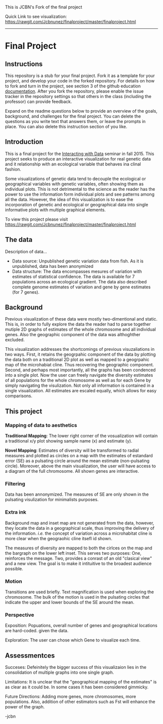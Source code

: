 This is JCBN's Fork of the final project

Quick Link to see visualization: https://rawgit.com/Jcbnunez/finalproject/master/finalproject.html

_____________

# Final Project

## Instructions

This repository is a stub for your final project. Fork it as a template for your project, and develop your code in the forked repository. For details on how to fork and turn in the project, see section 3 of the github education  [documentation](https://education.github.com/guide/forks). After you fork the repository, please enable the issue tracker in the repository settings so that others in the class (including the professor) can provide feedback.

Expand on the readme questions below to provide an overview of the goals, background, and challenges for the final project. You can delete the questions as you write text that answers them, or leave the prompts in place. You can also delete this instruction section of you like.

## Introduction

This is a final project for the [Interacting with Data](https://github.com/Brown-BIOL2430-S04-Fall2015/syllabus) seminar in fall 2015. This project seeks to produce an interactive visualization for real genetic data and it relationship with an ecological variable that behaves ina  clinal fashion. 

Some visualizations of genetic data tend to decouple the ecological or geographical variables with genetic variables, often showing them as individual plots. This is not detrimental to the science as the reader has the power to use the information form individual plots and see patterns among all the data. However, the idea of this visualization is to ease the incorporation of genetic and ecological or geographical data into single informative plots with multiple graphical elements.    

To view this project please visit https://rawgit.com/Jcbnunez/finalproject/master/finalproject.html

## The data

Description of data...

- Data source: Unpublished genetic variation data from fish. As it is unpublished, data has been anonymized  
- Data structure: The data encompasses mesures of variation with estimates of statistical confidence. The data is available for 7 populations across an ecological gradient. The data also described complete genome estimates of variation and gene by gene estimates (for 7 genes).   

## Background

Previous visualization of these data were mostly two-dimentional and static. This is, in order to fully explore the data the reader had to parse together mutiple 2D graphs of estimates of the whole chromosome and all individual genes. Also the geographic component of the data was althoghther excluded. 

This visualization addresses the shortcomings of previous visuzaliations in two ways. First, it retains the geogrpahic component of the data by plotting the data both on a traditional 2D plot as well as mapped to a geogrpahic map of the microhabiat cline. Thus recovering the geographic component. Second, and perhaps most importantly, all the graphs has been condenced into a single plot. Now the user can freely navigate the diversity estimates of all populations for the whole chromosome as well as for each Gene by simply navigating the visulization. Not only all information is contained in a single visualization. All estimates are escaled equally, which allows for easy comparisons. 

## This project

### Mapping of data to aesthetics

**Traditional Mapping**: The lower right corner of the vosualization will contain a traditional x/y plot showing sample name (x) and estimate (y). 

**Novel Mapping**: Estimates of diversity will be transformed to radial measures and plotted as circles on a map with the estimates of estandard error (SE) as a pulsating circle around the mean estimate (non-pulsating circle). Moreover, above the main visualization, the user will have access to a diagram of the full chromosome. All shown genes are interactive.

### Filtering

Data has been annonymized. The measures of SE are only shown in the pulsating visulization for minimalists purposes. 

### Extra ink

Background map and inset map are not generated from the data, however, they locate the data in a geographical scale, thus improving the delivery of the information. *i.e.* the concept of variation across a microhabitat cline is more clear when the geograohic cline itsefl id shown.

The measures of diversity are mapped to both the cirlces on the map and the bargraph on the lower left inset. This serves two purposes: One, reinforces the message. Two, provides a conrast of an old "clasical view" and a new view. The goal is to make it intituitive to the broadest audience possible.

### Motion

Transitions are used briefly. Text magnification is used when exploring the chromosome. The bulk of the motion is used in the pulsating circles that indicate the upper and lower bounds of the SE around the mean. 

### Perspective

Exposition: Popuations, overall number of genes and geographical locations are hard-coded. given the data.

Exploration: The user can chose which Gene to visualize each time.

## Assessmentces

Succeses: Defeinitely the bigger success of this visualizaion lies in the consolidation of multiple graphs into one single graph.

Limitations: It is unclear that the "geographical mapping of the estimates" is as clear as it could be. In some cases it has been considered gimmicky. 

Future Directions: Adding more genes, more chromosomes, more populations. Also, addition of other estimators such as Fst will enhance the power of the graph.

-jcbn


